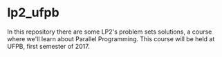 # lp2_ufpb
In this repository there are some LP2's problem sets solutions, a course where we'll learn about Parallel Programming. This course will be held at UFPB, first semester of 2017.
